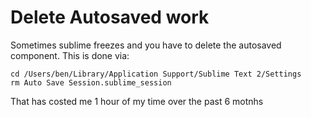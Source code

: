 # Delete Autosaved work

Sometimes sublime freezes and you have to delete the autosaved component. This is done via:

```
cd /Users/ben/Library/Application Support/Sublime Text 2/Settings
rm Auto Save Session.sublime_session
```

That has costed me 1 hour of my time over the past 6 motnhs

